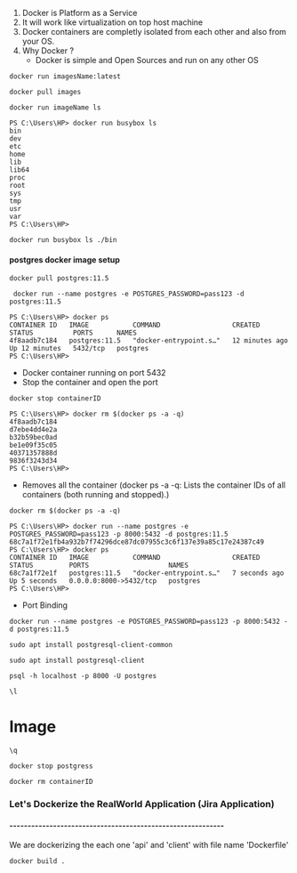1. Docker is Platform as a Service 
2. It will work like virtualization on top host machine 
3. Docker containers are completly isolated from each other and also from your OS.
4. Why Docker ? 
   - Docker is simple and Open Sources and run on any other OS

```
docker run imagesName:latest
```

```
docker pull images
```

```
docker run imageName ls
```

```
PS C:\Users\HP> docker run busybox ls
bin
dev
etc
home
lib
lib64
proc
root
sys
tmp
usr
var
PS C:\Users\HP>
```


```
docker run busybox ls ./bin
```

#### postgres docker image setup
```
docker pull postgres:11.5
```

```
 docker run --name postgres -e POSTGRES_PASSWORD=pass123 -d postgres:11.5
```

```
PS C:\Users\HP> docker ps
CONTAINER ID   IMAGE           COMMAND                  CREATED          STATUS          PORTS      NAMES
4f8aadb7c184   postgres:11.5   "docker-entrypoint.s…"   12 minutes ago   Up 12 minutes   5432/tcp   postgres
PS C:\Users\HP>
```  

- Docker container running on port 5432 
- Stop the container and open the port

```
docker stop containerID
```

```
PS C:\Users\HP> docker rm $(docker ps -a -q)
4f8aadb7c184
d7ebe4dd4e2a
b32b59bec0ad
be1e09f35c05
40371357888d
9836f3243d34
PS C:\Users\HP>
```

- Removes all the container (docker ps -a -q: Lists the container IDs of all containers (both running and stopped).)
```
docker rm $(docker ps -a -q)
```

```
PS C:\Users\HP> docker run --name postgres -e POSTGRES_PASSWORD=pass123 -p 8000:5432 -d postgres:11.5
68c7a1f72e1fb4a932b7f74296dce87dc07955c3c6f137e39a85c17e24387c49
PS C:\Users\HP> docker ps
CONTAINER ID   IMAGE           COMMAND                  CREATED         STATUS         PORTS                    NAMES
68c7a1f72e1f   postgres:11.5   "docker-entrypoint.s…"   7 seconds ago   Up 5 seconds   0.0.0.0:8000->5432/tcp   postgres
PS C:\Users\HP>

```

- Port Binding
```
docker run --name postgres -e POSTGRES_PASSWORD=pass123 -p 8000:5432 -d postgres:11.5
```

```
sudo apt install postgresql-client-common
```

```
sudo apt install postgresql-client
```


```
psql -h localhost -p 8000 -U postgres
```

```
\l
```
# Image

```
\q
```

```
docker stop postgress
```

```
docker rm containerID
```

### Let's Dockerize the RealWorld Application (Jira Application)
#### -----------------------------------------------------------
We are dockerizing the each one 'api' and 'client' with file name 'Dockerfile'

```
docker build .
```

```
